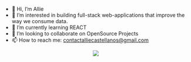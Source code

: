 
- 👋 Hi, I’m Allie 
- 👀 I’m interested in building full-stack web-applications that improve the way we consume data. 
- 🌱 I’m currently learning REACT
- 💞️ I’m looking to collaborate on OpenSource Projects
- 📫 How to reach me: contactalliecastellanos@gmail.com

<p align="center">
<img src="http://github-readme-streak-stats.herokuapp.com?user=AllieGie&theme=tokyonight&hide_border=true"(https://git.io/streak-stats)</p>
